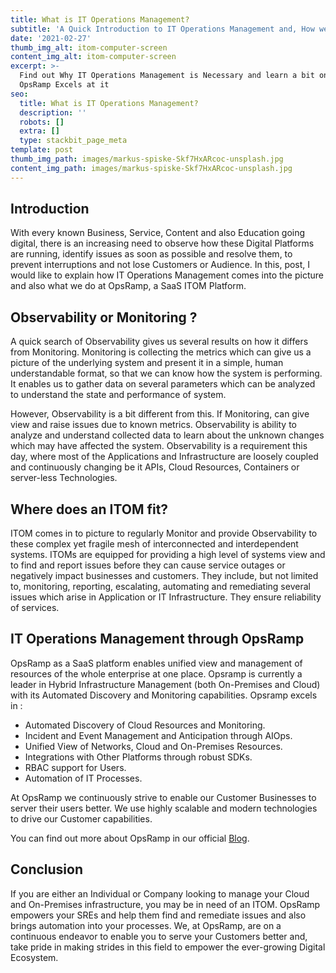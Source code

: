 ```yaml
---
title: What is IT Operations Management?
subtitle: 'A Quick Introduction to IT Operations Management and, How we do it at OpsRamp'
date: '2021-02-27'
thumb_img_alt: itom-computer-screen
content_img_alt: itom-computer-screen
excerpt: >-
  Find out Why IT Operations Management is Necessary and learn a bit on How
  OpsRamp Excels at it
seo:
  title: What is IT Operations Management?
  description: ''
  robots: []
  extra: []
  type: stackbit_page_meta
template: post
thumb_img_path: images/markus-spiske-Skf7HxARcoc-unsplash.jpg
content_img_path: images/markus-spiske-Skf7HxARcoc-unsplash.jpg
---
```

## Introduction

With every known Business, Service, Content and also Education going digital, there is an increasing need to observe how these Digital Platforms are running, identify issues as soon as possible and resolve them, to prevent interruptions and not lose Customers or Audience. In this, post, I would like to explain how IT Operations Management comes into the picture and also what we do at OpsRamp, a SaaS ITOM Platform.

## Observability or Monitoring ?

A quick search of Observability gives us several results on how it differs from Monitoring. Monitoring is collecting the metrics which can give us a picture of the underlying system and present it in a simple, human understandable format, so that we can know how the system is performing. It enables us to gather data on several parameters which can be analyzed to understand the state and performance of system.

However, Observability is a bit different from this. If Monitoring, can give view and raise issues due to known metrics. Observability is ability to analyze and understand collected data to learn about the unknown changes which may have affected the system. Observability is a requirement this day, where most of the Applications and Infrastructure are loosely coupled and continuously changing be it APIs, Cloud Resources, Containers or server-less Technologies.

## Where does an ITOM fit?

ITOM comes in to picture to regularly Monitor and provide Observability to these complex yet fragile mesh of interconnected and interdependent systems. ITOMs are equipped for providing a high level of systems view and to find and report issues before they can cause service outages or negatively impact businesses and customers. They include, but not limited to, monitoring, reporting, escalating, automating and remediating several issues which arise in Application or IT Infrastructure. They ensure reliability of services.

## IT Operations Management through OpsRamp

OpsRamp as a SaaS platform enables unified view and management of resources of the whole enterprise at one place. Opsramp is currently a leader in Hybrid Infrastructure Management (both On-Premises and Cloud) with its Automated Discovery and Monitoring capabilities. Opsramp excels in :

*   Automated Discovery of Cloud Resources and Monitoring.
*   Incident and Event Management and Anticipation through AIOps.
*   Unified View of Networks, Cloud and On-Premises Resources.
*   Integrations with Other Platforms through robust SDKs.
*   RBAC support for Users.
*   Automation of IT Processes.

At OpsRamp we continuously strive to enable our Customer Businesses to server their users better. We use highly scalable and modern technologies to drive our Customer capabilities.

You can find out more about OpsRamp in our official [Blog](https://blog.opsramp.com/).

## Conclusion

If you are either an Individual or Company looking to manage your Cloud and On-Premises infrastructure, you may be in need of an ITOM. OpsRamp empowers your SREs and help them find and remediate issues and also brings automation into your processes. We, at OpsRamp, are on a continuous endeavor to enable you to serve your Customers better and, take pride in making strides in this field to empower the ever-growing Digital Ecosystem.
